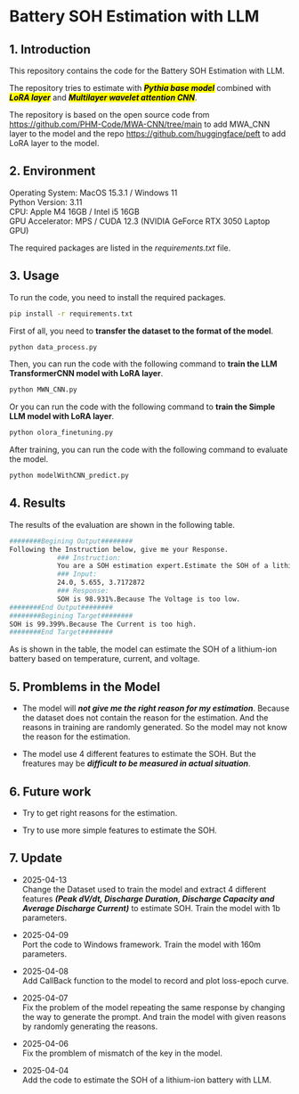 # Battery SOH Estimation with LLM

## 1. Introduction
This repository contains the code for the Battery SOH Estimation with LLM. 

The repository tries to estimate with <mark>**_Pythia base model_**</mark> combined with <mark>**_LoRA layer_**</mark> and <mark>**_Multilayer wavelet attention CNN_**</mark>.

The repository is based on the open source code from https://github.com/PHM-Code/MWA-CNN/tree/main to add MWA_CNN layer to the model and the repo https://github.com/huggingface/peft to add LoRA layer to the model.

## 2. Environment
Operating System: MacOS 15.3.1  / Windows 11  
Python Version: 3.11  
CPU: Apple M4 16GB  / Intel i5 16GB  
GPU Accelerator: MPS / CUDA 12.3 (NVIDIA GeForce RTX 3050 Laptop GPU)  

The required packages are listed in the *requirements.txt* file.

## 3. Usage
To run the code, you need to install the required packages.
```bash
pip install -r requirements.txt
```
First of all, you need to **transfer the dataset to the format of the model**.
```bash
python data_process.py
```
Then, you can run the code with the following command to **train the LLM TransformerCNN model with LoRA layer**.
```bash
python MWN_CNN.py
```
Or you can run the code with the following command to **train the Simple LLM model with LoRA layer**.
```bash
python olora_finetuning.py
```

After training, you can run the code with the following command to evaluate the model.
```bash
python modelWithCNN_predict.py
```

## 4. Results
The results of the evaluation are shown in the following table.
```bash
########Begining Output########
Following the Instruction below, give me your Response.
			### Instruction:
			You are a SOH estimation expert.Estimate the SOH of a lithium-ion battery based on temperature, current, and voltage:[24.0, 5.655, 3.7172872].And give me the reason for your estimation.
			### Input:
			24.0, 5.655, 3.7172872
			### Response:
			SOH is 98.931%.Because The Voltage is too low.
########End Output########
########Begining Target########
SOH is 99.399%.Because The Current is too high.
########End Target########
```

As is shown in the table, the model can estimate the SOH of a lithium-ion battery based on temperature, current, and voltage.

## 5. Promblems in the Model

* The model will ***not give me the right reason for my estimation***. Because the dataset does not contain the reason for the estimation. And the reasons in training are randomly generated. So the model may not know the reason for the estimation.

* The model use 4 different features to estimate the SOH. But the freatures may be ***difficult to be measured in actual situation***.

## 6. Future work

* Try to get right reasons for the estimation.

* Try to use more simple features to estimate the SOH.

## 7. Update

* 2025-04-13  
Change the Dataset used to train the model and extract 4 different features ***(Peak dV/dt, Discharge Duration, Discharge Capacity and Average Discharge Current)*** to estimate SOH. Train the model with 1b parameters. 

* 2025-04-09  
Port the code to Windows framework. Train the model with 160m parameters.

* 2025-04-08  
Add CallBack function to the model to record and plot loss-epoch curve.

* 2025-04-07  
Fix the problem of the model repeating the same response by changing the way to generate the prompt. And train the model with given reasons by randomly generating the reasons.

* 2025-04-06  
Fix the promblem of mismatch of the key in the model.

* 2025-04-04  
Add the code to estimate the SOH of a lithium-ion battery with LLM.
